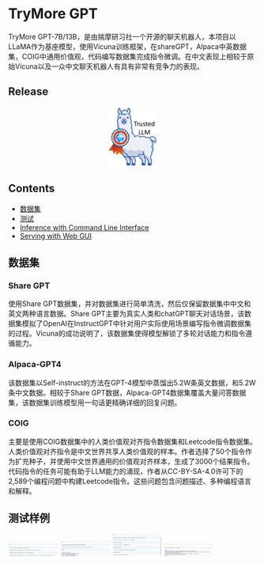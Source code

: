 # TryMore GPT

TryMore GPT-7B/13B，是由揣摩研习社一个开源的聊天机器人，本项目以LLaMA作为基座模型，使用Vicuna训练框架，在shareGPT，Alpaca中英数据集，COIG中通用价值观，代码编写数据集完成指令微调。在中文表现上相较于原始Vicuna以及一众中文聊天机器人有具有非常有竞争力的表现。

## Release

<p align="center">
<a href=""><img src="img/logo.png" width="20%"></a>

## Contents
- [数据集](#数据集)
- [测试](#model-weights)
- [Inference with Command Line Interface](#inference-with-command-line-interface)
- [Serving with Web GUI](#serving-with-web-gui)

## 数据集

### Share GPT
使用Share GPT数据集，并对数据集进行简单清洗，然后仅保留数据集中中文和英文两种语言数据。Share GPT主要为真实人类和chatGPT聊天对话场景，该数据集模拟了OpenAI在InstructGPT中针对用户实际使用场景编写指令微调数据集的过程。Vicuna的成功说明了，该数据集使得模型解锁了多轮对话能力和指令遵循能力。

### Alpaca-GPT4
该数据集以Self-instruct的方法在GPT-4模型中蒸馏出5.2W条英文数据，和5.2W条中文数据。相较于Share GPT数据，Alpaca-GPT4数据集覆盖大量问答数据集，该数据集训练模型用一句话更精确详细的回复问题。

### COIG
主要是使用COIG数据集中的人类价值观对齐指令数据集和Leetcode指令数据集。人类价值观对齐指令是中文世界共享人类价值观的样本。作者选择了50个指令作为扩充种子，并使用中文世界通用的价值观对齐样本，生成了3000个结果指令。代码指令的任务可能有助于LLM能力的涌现，作者从CC-BY-SA-4.0许可下的2,589个编程问题中构建Leetcode指令。这些问题包含问题描述、多种编程语言和解释。

## 测试样例
<a href=""><img src="img/example_0.png" width="20%"></a>
<a href=""><img src="img/example_1.png" width="20%"></a>
<a href=""><img src="img/example_2.png" width="20%"></a>
<a href=""><img src="img/example_3.png" width="20%"></a>
